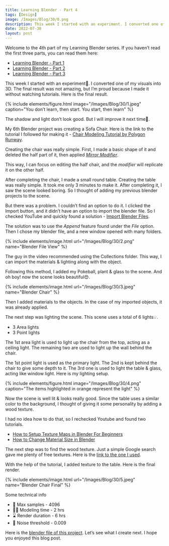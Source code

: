 ```yaml
---
title: Learning Blender - Part 4
tags: [Design]
image: /Images/Blog/30/0.png
description: This week I started with an experiment. I converted one of my visuals into 3D
date: 2022-07-30
layout: post
---
```



Welcome to the 4th part of my Learning Blender series. If you haven’t read the first three parts, you can read them here:

- [Learning Blender - Part 1](/blog/i-started-learning-blender)
- [Learning Blender - Part 2](/blog/learning-blender-part-2)
- [Learning Blender - Part 3](/blog/learning-blender-part-3)

This week I started with an experiment🧪. I converted one of my visuals into 3D. The final result was not amazing, but I’m proud because I made it without watching tutorials. Here is the final result.

{% include elements/figure.html image="/Images/Blog/30/1.jpeg" caption="You don’t learn, then start. You start, then learn" %}

The shadow and light don’t look good. But I will improve it next time💪.

My 6th Blender project was creating a Sofa Chair. Here is the link to the tutorial I followed for making it - [Chair Modeling Tutorial by Polygon Runway](https://youtu.be/gTVNmafi68I).

Creating the chair was really simple. First, I made a basic shape of it and deleted the half part of it, then applied *[Mirror Modifier](https://docs.blender.org/manual/en/latest/modeling/modifiers/generate/mirror.html)*.

This way, I can focus on editing the half chair, and the *modifier* will replicate it on the other half.

After completing the chair, I made a small round table. Creating the table was really simple. It took me only 3 minutes to make it.
After completing it, I saw the scene looked boring. So I thought of adding my previous blender projects to the scene.

But there was a problem. I couldn’t find an option to do it. I clicked the Import button, and it didn’t have an option to import the blender file. So I checked YouTube and quickly found a solution - [Import Blender Files](https://youtu.be/ldHOfvE52QA).

The solution was to use the *Append* feature found under the *File* option. Then I chose my blender file, and a new window opened with many folders.

{% include elements/image.html url="/Images/Blog/30/2.png" name="Blender File View" %}

The guy in the video recommended using the Collections folder. This way, I can import the materials & lighting along with the object.

Following this method, I added my Pokeball, plant & glass to the scene. And oh boy! now the scene looks beautiful😍.

{% include elements/image.html url="/Images/Blog/30/3.jpeg" name="Blender Chair" %}

Then I added materials to the objects. In the case of my imported objects, it was already applied.

The next step was lighting the scene. This scene uses a total of 6 lights💡.

- 3 Area lights
- 3 Point lights

The 1st area light is used to light up the chair from the top, acting as a ceiling light. The remaining two are used to light up the wall behind the chair.

The 1st point light is used as the primary light. The 2nd is kept behind the chair to give some depth to it. The 3rd one is used to light the table & glass, acting like window light. Here is my lighting setup.

{% include elements/figure.html image="/Images/Blog/30/4.png" caption="The items highlighted in orange represent the light" %}

Now the scene is well lit & looks really good. Since the table uses a similar color to the background, I thought of giving it some personality by adding a wood texture.

I had no idea how to do that, so I rechecked Youtube and found two tutorials.

- [How to Setup Texture Maps in Blender For Beginners](https://youtu.be/V8ZRp3J64x8)
- [How to Change Material Size in Blender](https://youtu.be/HVoHl-9Vm7o)

The next step was to find the wood texture. Just a simple Google search gave me plenty of free textures. Here is the [link to the one I used](https://ambientcg.com/view?id=Wood052).

With the help of the tutorial, I added texture to the table. Here is the final render.

{% include elements/image.html url="/Images/Blog/30/5.jpeg" name="Blender Chair Final" %}

Some technical info

- 📄 Max samples - 4096
- 👨‍💻 Modeling time - 2 hrs
- ⌛️ Render duration - 6 hrs
- 🧹 Noise threshold - 0.009

Here is the [blender file of this project](https://shop.vyshnav.xyz/l/vsjap). Let’s see what I create next. I hope you enjoyed this blog post.